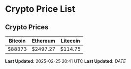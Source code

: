 # Crypto Price List

## Crypto Prices
| Bitcoin | Ethereum | Litecoin |
| ------- | -------- | -------- |
| $88373 | $2497.27 | $114.75 |
**Last Updated:** 2025-02-25 20:41 UTC
**Last Updated:** $DATE$
